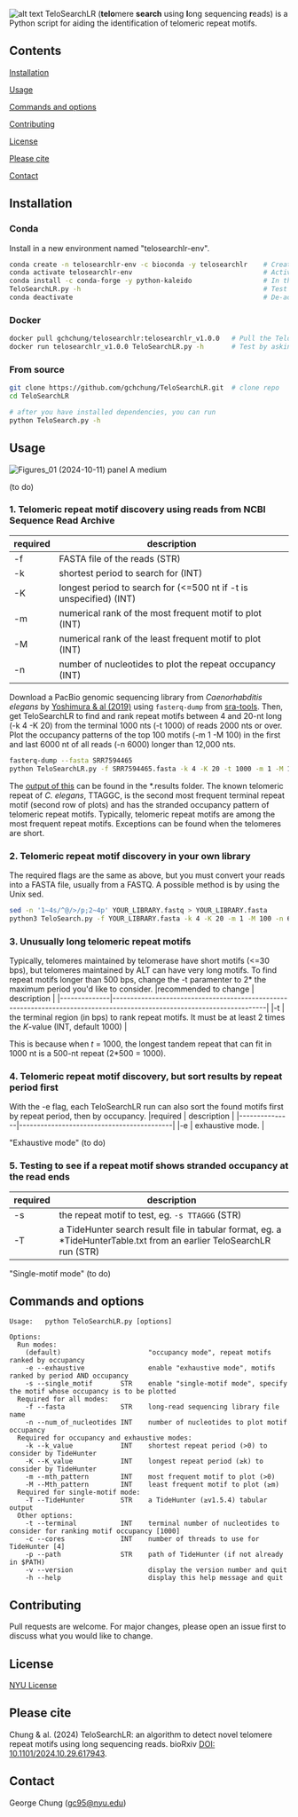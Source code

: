 ![alt text](https://github.com/gchchung/TeloSearchLR/blob/main/logo_copy_v3.svg)
TeloSearchLR (**telo**mere **search** using **l**ong sequencing **r**eads) is a Python script for aiding the identification of telomeric repeat motifs.

## Contents
[Installation](https://github.com/gchchung/TeloSearchLR/tree/main?tab=readme-ov-file#installation)

[Usage](https://github.com/gchchung/TeloSearchLR/tree/main?tab=readme-ov-file#usage)

[Commands and options](https://github.com/gchchung/TeloSearchLR/tree/main?tab=readme-ov-file#commands-and-options)

[Contributing](https://github.com/gchchung/TeloSearchLR/tree/main?tab=readme-ov-file#contributing)

[License](https://github.com/gchchung/TeloSearchLR/tree/main?tab=readme-ov-file#license)

[Please cite](https://github.com/gchchung/TeloSearchLR/tree/main?tab=readme-ov-file#please-cite)

[Contact](https://github.com/gchchung/TeloSearchLR/tree/main?tab=readme-ov-file#contact)

## Installation

### Conda
Install in a new environment named "telosearchlr-env".
```bash
conda create -n telosearchlr-env -c bioconda -y telosearchlr    # Create a new conda environment with TeloSearchLR
conda activate telosearchlr-env                                 # Activate this environment
conda install -c conda-forge -y python-kaleido                  # In the next release we will fix this: we didn't include "python-kaleido"
TeloSearchLR.py -h                                              # Test the installation by calling the help function
conda deactivate                                                # De-activate the conda environment before using other environments
```

### Docker
```bash
docker pull gchchung/telosearchlr:telosearchlr_v1.0.0   # Pull the TeloSearchLR image from Docker repository ```gchchung/telosearchlr```.
docker run telosearchlr_v1.0.0 TeloSearchLR.py -h       # Test by asking for the help message.
```

### From source
```bash
git clone https://github.com/gchchung/TeloSearchLR.git  # clone repo
cd TeloSearchLR

# after you have installed dependencies, you can run
python TeloSearch.py -h
```


## Usage
![Figures_01 (2024-10-11) panel A medium](https://github.com/user-attachments/assets/579c422d-8b8a-4dbb-add0-6f097551c3e6)



(to do)

### 1. Telomeric repeat motif discovery using reads from NCBI Sequence Read Archive
|required       | description                                                         |
|---------------|---------------------------------------------------------------------|
|-f             | FASTA file of the reads (STR)                                       |
|-k             | shortest period to search for (INT)                                 |
|-K             | longest period to search for (<=500 nt if -t is unspecified) (INT)  |
|-m             | numerical rank of the most frequent motif to plot (INT)             |
|-M             | numerical rank of the least frequent motif to plot (INT)            |
|-n             | number of nucleotides to plot the repeat occupancy (INT)            |

Download a PacBio genomic sequencing library from *Caenorhabditis elegans* by [Yoshimura & al (2019)](https://pubmed.ncbi.nlm.nih.gov/31123080/) using ```fasterq-dump``` from [sra-tools](https://github.com/ncbi/sra-tools). Then, get TeloSearchLR to find and rank repeat motifs between 4 and 20-nt long (-k 4 -K 20) from the terminal 1000 nts (-t 1000) of reads 2000 nts or over. Plot the occupancy patterns of the top 100 motifs (-m 1 -M 100) in the first and last 6000 nt of all reads (-n 6000) longer than 12,000 nts.
```bash
fasterq-dump --fasta SRR7594465
python TeloSearchLR.py -f SRR7594465.fasta -k 4 -K 20 -t 1000 -m 1 -M 100 -n 6000
```
The [output of this](https://github.com/gchchung/TeloSearchLR/blob/main/repeatPattern.m1.M100.png) can be found in the *.results folder. The known telomeric repeat of *C. elegans*, TTAGGC, is the second most frequent terminal repeat motif (second row of plots) and has the  stranded occupancy pattern of telomeric repeat motifs. Typically, telomeric repeat motifs are among the most frequent repeat motifs. Exceptions can be found when the telomeres are short.   

### 2. Telomeric repeat motif discovery in your own library
The required flags are the same as above, but you must convert your reads into a FASTA file, usually from a FASTQ. A possible method is by using the Unix sed.
```bash
sed -n '1~4s/^@/>/p;2~4p' YOUR_LIBRARY.fastq > YOUR_LIBRARY.fasta
python3 TeloSearch.py -f YOUR_LIBRARY.fasta -k 4 -K 20 -m 1 -M 100 -n 6000
```

### 3. Unusually long telomeric repeat motifs
Typically, telomeres maintained by telomerase have short motifs (<=30 bps), but telomeres maintained by ALT can have very long motifs. To find repeat motifs longer than 500 bps, change the -t paramenter to 2* the maximum period you'd like to consider.
|recommended to change    | description                                                                                                             |
|--------------|-------------------------------------------------------------------------------------------------------------------------|
|-t            | the terminal region (in bps) to rank repeat motifs. It must be at least 2 times the *K*-value (INT, default 1000)       |

This is because when *t* = 1000, the longest tandem repeat that can fit in 1000 nt is a 500-nt repeat (2*500 = 1000).

### 4. Telomeric repeat motif discovery, but sort results by repeat period first
With the -e flag, each TeloSearchLR run can also sort the found motifs first by repeat period, then by occupancy.
|required       | description                               |
|---------------|-------------------------------------------|
|-e             | exhaustive mode.                          |

"Exhaustive mode" (to do)


### 5. Testing to see if a repeat motif shows stranded occupancy at the read ends
|required       | description                                                         |
|---------------|---------------------------------------------------------------------|
|-s             | the repeat motif to test, eg. ```-s TTAGGG``` (STR)                 |
|-T             | a TideHunter search result file in tabular format, eg. a *TideHunterTable.txt from an earlier TeloSearchLR run (STR)  |

"Single-motif mode" (to do)


## Commands and options
```text
Usage:   python TeloSearchLR.py [options]
                
Options:
  Run modes:
    (default)                      "occupancy mode", repeat motifs ranked by occupancy
    -e --exhaustive                enable "exhaustive mode", motifs ranked by period AND occupancy
    -s --single_motif       STR    enable "single-motif mode", specify the motif whose occupancy is to be plotted
  Required for all modes:
    -f --fasta              STR    long-read sequencing library file name
    -n --num_of_nucleotides INT    number of nucleotides to plot motif occupancy
  Required for occupancy and exhaustive modes:
    -k --k_value            INT    shortest repeat period (>0) to consider by TideHunter
    -K --K_value            INT    longest repeat period (≥k) to consider by TideHunter
    -m --mth_pattern        INT    most frequent motif to plot (>0)
    -M --Mth_pattern        INT    least frequent motif to plot (≥m)
  Required for single-motif mode:
    -T --TideHunter         STR    a TideHunter (≥v1.5.4) tabular output
  Other options:
    -t --terminal           INT    terminal number of nucleotides to consider for ranking motif occupancy [1000]
    -c --cores              INT    number of threads to use for TideHunter [4]
    -p --path               STR    path of TideHunter (if not already in $PATH)
    -v --version                   display the version number and quit
    -h --help                      display this help message and quit
```

## Contributing

Pull requests are welcome. For major changes, please open an issue first
to discuss what you would like to change.


## License

[NYU License](https://github.com/gchchung/TeloSearchLR/blob/main/LICENSE)

## Please cite
Chung & al. (2024) TeloSearchLR: an algorithm to detect novel telomere repeat motifs using long sequencing reads. bioRxiv [DOI: 10.1101/2024.10.29.617943](https://doi.org/10.1101/2024.10.29.617943).

## Contact
George Chung (gc95@nyu.edu)
